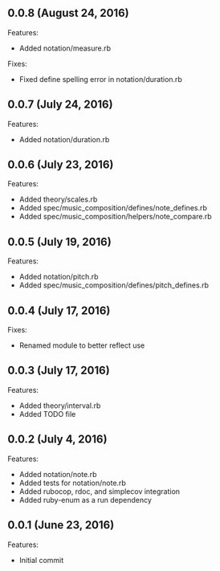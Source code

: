 ## 0.0.8 (August 24, 2016)

Features:

  - Added notation/measure.rb

Fixes:

  - Fixed define spelling error in notation/duration.rb

## 0.0.7 (July 24, 2016)

Features:

  - Added notation/duration.rb

## 0.0.6 (July 23, 2016)

Features:

  - Added theory/scales.rb
  - Added spec/music_composition/defines/note_defines.rb
  - Added spec/music_composition/helpers/note_compare.rb

## 0.0.5 (July 19, 2016)

Features:

  - Added notation/pitch.rb
  - Added spec/music_composition/defines/pitch_defines.rb

## 0.0.4 (July 17, 2016)

Fixes:

  - Renamed module to better reflect use

## 0.0.3 (July 17, 2016)

Features:

  - Added theory/interval.rb
  - Added TODO file

## 0.0.2 (July 4, 2016)

Features:

  - Added notation/note.rb
  - Added tests for notation/note.rb
  - Added rubocop, rdoc, and simplecov integration
  - Added ruby-enum as a run dependency 
  
## 0.0.1 (June 23, 2016)

Features:

  - Initial commit
